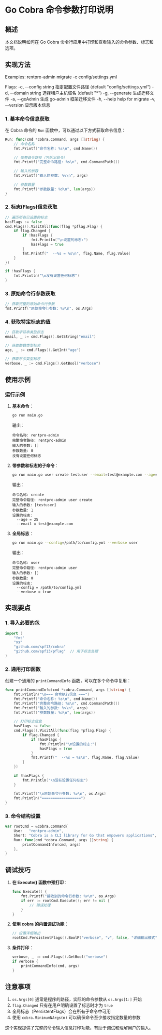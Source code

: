 # Go Cobra 命令参数打印说明

## 概述
本文档说明如何在 Go Cobra 命令行应用中打印和查看输入的命令参数、标志和选项。

## 实现方法

Examples:
rentpro-admin migrate -c config/settings.yml

Flags:
  -c, --config string   指定配置文件路径 (default "config/settings.yml")
  -d, --domain string   选择租户主机域名 (default "*")
  -g, --generate        生成迁移文件
  -a, --goAdmin         生成 go-admin 框架迁移文件
  -h, --help            help for migrate
  -v, --version         显示版本信息
  
### 1. 基本命令信息获取

在 Cobra 命令的 `Run` 函数中，可以通过以下方式获取命令信息：

```go
Run: func(cmd *cobra.Command, args []string) {
    // 命令名称
    fmt.Printf("命令名称: %s\n", cmd.Name())
    
    // 完整命令路径（包括父命令）
    fmt.Printf("完整命令路径: %s\n", cmd.CommandPath())
    
    // 输入的参数
    fmt.Printf("输入的参数: %v\n", args)
    
    // 参数数量
    fmt.Printf("参数数量: %d\n", len(args))
}
```

### 2. 标志(Flags)信息获取

```go
// 遍历所有已设置的标志
hasFlags := false
cmd.Flags().VisitAll(func(flag *pflag.Flag) {
    if flag.Changed {
        if !hasFlags {
            fmt.Println("\n设置的标志:")
            hasFlags = true
        }
        fmt.Printf("  --%s = %s\n", flag.Name, flag.Value)
    }
})

if !hasFlags {
    fmt.Println("\n没有设置任何标志")
}
```

### 3. 原始命令行参数获取

```go
// 获取完整的原始命令行参数
fmt.Printf("原始命令行参数: %v\n", os.Args)
```

### 4. 获取特定标志的值

```go
// 获取字符串类型标志
email, _ := cmd.Flags().GetString("email")

// 获取整数类型标志
age, _ := cmd.Flags().GetInt("age")

// 获取布尔类型标志
verbose, _ := cmd.Flags().GetBool("verbose")
```

## 使用示例

### 运行示例

1. **基本命令**：
   ```bash
   go run main.go
   ```
   输出：
   ```
   命令名称: rentpro-admin
   完整命令路径: rentpro-admin
   输入的参数: []
   参数数量: 0
   没有设置任何标志
   ```

2. **带参数和标志的子命令**：
   ```bash
   go run main.go user create testuser --email=test@example.com --age=25
   ```
   输出：
   ```
   命令名称: create
   完整命令路径: rentpro-admin user create
   输入的参数: [testuser]
   参数数量: 1
   设置的标志:
     --age = 25
     --email = test@example.com
   ```

3. **全局标志**：
   ```bash
   go run main.go --config=/path/to/config.yml --verbose user
   ```
   输出：
   ```
   命令名称: user
   完整命令路径: rentpro-admin user
   输入的参数: []
   参数数量: 0
   设置的标志:
     --config = /path/to/config.yml
     --verbose = true
   ```

## 实现要点

### 1. 导入必要的包
```go
import (
    "fmt"
    "os"
    "github.com/spf13/cobra"
    "github.com/spf13/pflag"  // 用于标志处理
)
```

### 2. 通用打印函数
创建一个通用的 `printCommandInfo` 函数，可以在多个命令中复用：

```go
func printCommandInfo(cmd *cobra.Command, args []string) {
    fmt.Println("\n=== 命令执行信息 ===")
    fmt.Printf("命令名称: %s\n", cmd.Name())
    fmt.Printf("完整命令路径: %s\n", cmd.CommandPath())
    fmt.Printf("输入的参数: %v\n", args)
    fmt.Printf("参数数量: %d\n", len(args))
    
    // 打印标志信息
    hasFlags := false
    cmd.Flags().VisitAll(func(flag *pflag.Flag) {
        if flag.Changed {
            if !hasFlags {
                fmt.Println("\n设置的标志:")
                hasFlags = true
            }
            fmt.Printf("  --%s = %s\n", flag.Name, flag.Value)
        }
    })
    
    if !hasFlags {
        fmt.Println("\n没有设置任何标志")
    }
    
    fmt.Printf("\n原始命令行参数: %v\n", os.Args)
    fmt.Println("==================")
}
```

### 3. 命令结构设置
```go
var rootCmd = &cobra.Command{
    Use:   "rentpro-admin",
    Short: "Cobra is a CLI library for Go that empowers applications",
    Run: func(cmd *cobra.Command, args []string) {
        printCommandInfo(cmd, args)
    },
}
```

## 调试技巧

1. **在 Execute() 函数中预打印**：
   ```go
   func Execute() {
       fmt.Printf("接收到的命令行参数: %v\n", os.Args)
       if err := rootCmd.Execute(); err != nil {
           // 错误处理
       }
   }
   ```

2. **使用 cobra 的内置调试功能**：
   ```go
   // 设置详细输出
   rootCmd.PersistentFlags().BoolP("verbose", "v", false, "详细输出模式")
   ```

3. **条件打印**：
   ```go
   verbose, _ := cmd.Flags().GetBool("verbose")
   if verbose {
       printCommandInfo(cmd, args)
   }
   ```

## 注意事项

1. `os.Args[0]` 通常是程序的路径，实际的命令参数从 `os.Args[1:]` 开始
2. `flag.Changed` 只有在用户明确设置了标志时才为 `true`
3. 全局标志（PersistentFlags）会在所有子命令中可用
4. 使用 `cobra.MinimumNArgs(n)` 可以确保命令至少接收指定数量的参数

这个实现提供了完整的命令输入信息打印功能，有助于调试和理解用户的输入。